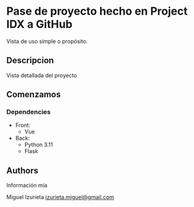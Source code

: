 # Pase de proyecto hecho en Project IDX a GitHub

Vista de uso simple o propósito.

## Descripcion

Vista detallada del proyecto 

## Comenzamos

### Dependencies

* Front:
  - Vue
* Back:
  - Python 3.11
  - Flask

## Authors

Información mía

Miguel Izurieta
izurieta.miguel@gmail.com
